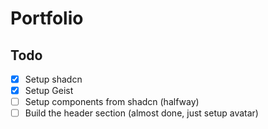 # Portfolio
## Todo
- [x] Setup shadcn
- [x] Setup Geist
- [ ] Setup components from shadcn (halfway)
- [ ] Build the header section (almost done, just setup avatar)
